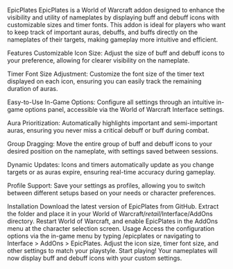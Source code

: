 EpicPlates
EpicPlates is a World of Warcraft addon designed to enhance the visibility and utility of nameplates by displaying buff and debuff icons with customizable sizes and timer fonts. This addon is ideal for players who want to keep track of important auras, debuffs, and buffs directly on the nameplates of their targets, making gameplay more intuitive and efficient.

Features
Customizable Icon Size: Adjust the size of buff and debuff icons to your preference, allowing for clearer visibility on the nameplate.

Timer Font Size Adjustment: Customize the font size of the timer text displayed on each icon, ensuring you can easily track the remaining duration of auras.

Easy-to-Use In-Game Options: Configure all settings through an intuitive in-game options panel, accessible via the World of Warcraft Interface settings.

Aura Prioritization: Automatically highlights important and semi-important auras, ensuring you never miss a critical debuff or buff during combat.

Group Dragging: Move the entire group of buff and debuff icons to your desired position on the nameplate, with settings saved between sessions.

Dynamic Updates: Icons and timers automatically update as you change targets or as auras expire, ensuring real-time accuracy during gameplay.

Profile Support: Save your settings as profiles, allowing you to switch between different setups based on your needs or character preferences.

Installation
Download the latest version of EpicPlates from GitHub.
Extract the folder and place it in your World of Warcraft/_retail_/Interface/AddOns directory.
Restart World of Warcraft, and enable EpicPlates in the AddOns menu at the character selection screen.
Usage
Access the configuration options via the in-game menu by typing /epicplates or navigating to Interface > AddOns > EpicPlates.
Adjust the icon size, timer font size, and other settings to match your playstyle.
Start playing! Your nameplates will now display buff and debuff icons with your custom settings.
